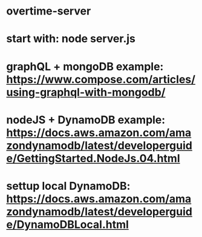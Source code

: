 # overtime-server
# start with: node server.js

# graphQL + mongoDB example: https://www.compose.com/articles/using-graphql-with-mongodb/

# nodeJS + DynamoDB example: https://docs.aws.amazon.com/amazondynamodb/latest/developerguide/GettingStarted.NodeJs.04.html

# settup local DynamoDB: https://docs.aws.amazon.com/amazondynamodb/latest/developerguide/DynamoDBLocal.html

<!-- query Query {
  overtimes {
    id, comment, date, startTime, endTime, freeTimeOn, user
  }
}

query QueryId {
  overtime (id: "06bab8a5-b17a-4c91-a5a1-740d6c52362e") {
    id, comment, date, startTime, endTime, freeTimeOn, user
  }
}

mutation Delete {
  delete (id: "813a1571-2122-42b1-a108-0e1aaeced78f"){
    id
  }
}

mutation Add {
  add (
    date: "20.02.2018",
    startTime: "18:00",
    endTime: "20:00",
    comment: "Test",
    freeTimeOn: "13.03.2018"
  ) {
    id
  }
} -->